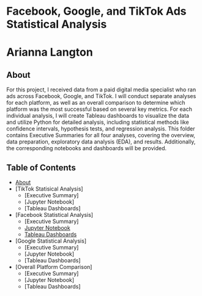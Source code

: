 # Facebook, Google, and TikTok Ads Statistical Analysis
# Arianna Langton
##  About

For this project, I received data from a paid digital media specialist who ran ads across Facebook, Google, and TikTok. I will conduct separate analyses for each 
platform, as well as an overall comparison to determine which platform was the most successful based on several key metrics. For each individual analysis, I will 
create Tableau dashboards to visualize the data and utilize Python for detailed analysis, including statistical methods like confidence intervals, 
hypothesis tests, and regression analysis. This folder contains Executive Summaries for all four analyses, covering the overview, data preparation, exploratory data analysis (EDA), and 
results. Additionally, the corresponding notebooks and dashboards will be provided.

## Table of Contents
- [About](https://github.com/ariannalangton/Portfolio/blob/main/ad_campaign_comparison/README.md#About)         
- [TikTok Statisical Analysis]
  - [Executive Summary]
  - [Jupyter Notebook] 
  - [Tableau Dashboards]
- [Facebook Statistical Analysis]
  - [Executive Summary]
  - [Jupyter Notebook](https://github.com/ariannalangton/Portfolio/blob/main/ad_campaign_comparison/Facebook_Ad_Statistical_Analysis.ipynb)
  - [Tableau Dashboards](https://public.tableau.com/app/profile/arianna.langton5684/viz/FacebookAdCampaignReachAnalysis/Dashboard1)
- [Google Statistical Analysis]
  - [Executive Summary]
  - [Jupyter Notebook]
  - [Tableau Dashboards]
- [Overall Platform Comparison]
  - [Executive Summary]
  - [Jupyter Notebook]
  - [Tableau Dashboards]
